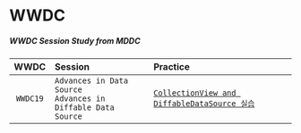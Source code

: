 # WWDC

##### WWDC Session Study from MDDC

|WWDC|Session|Practice|
|:-:|:-|:-|
|`WWDC19`|`Advances in Data Source`<br>`Advances in Diffable Data Source`|[`CollectionView and DiffableDataSource 실습`](https://www.notion.so/huree-can-do-it/DiffableDataSource-34a7d433b21243709d8848d31a780702)|
